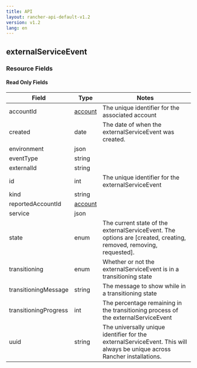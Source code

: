 ```yaml
---
title: API
layout: rancher-api-default-v1.2
version: v1.2
lang: en
---
```


## externalServiceEvent



### Resource Fields


#### Read Only Fields

Field | Type   | Notes
---|---|---
accountId | [account]({{site.baseurl}}/rancher/{{page.version}}/{{page.lang}}/api/api-resources/account/)  | The unique identifier for the associated account
created | date  | The date of when the externalServiceEvent was created.
environment | json  | 
eventType | string  | 
externalId | string  | 
id | int  | The unique identifier for the externalServiceEvent
kind | string  | 
reportedAccountId | [account]({{site.baseurl}}/rancher/{{page.version}}/{{page.lang}}/api/api-resources/account/)  | 
service | json  | 
state | enum  | The current state of the externalServiceEvent. The options are [created, creating, removed, removing, requested].
transitioning | enum  | Whether or not the externalServiceEvent is in a transitioning state
transitioningMessage | string  | The message to show while in a transitioning state
transitioningProgress | int  | The percentage remaining in the transitioning process of the externalServiceEvent
uuid | string  | The universally unique identifier for the externalServiceEvent. This will always be unique across Rancher installations.


<br>
